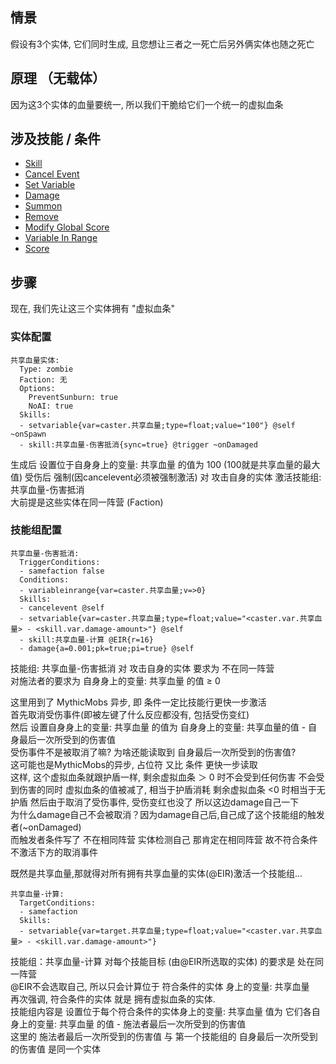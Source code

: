 情景
------
假设有3个实体, 它们同时生成, 且您想让三者之一死亡后另外俩实体也随之死亡

原理 （无载体）
------

因为这3个实体的血量要统一, 所以我们干脆给它们一个统一的虚拟血条  

涉及技能 / 条件
------

- [Skill](/技能/列表/skill)
- [Cancel Event](/技能/列表/cancelevent)
- [Set Variable](/技能/列表/setvariable)
- [Damage](/技能/列表/Damage)
- [Summon](/技能/列表/Summon)
- [Remove](/技能/列表/Remove)
- [Modify Global Score](/技能/列表/modifyglobalscore)
- [Variable In Range](/条件/variableinrange)
- [Score](/条件/Score)

步骤
------

现在, 我们先让这三个实体拥有 "虚拟血条"

### 实体配置

    共享血量实体:
      Type: zombie
      Faction: 无
      Options:
        PreventSunburn: true
        NoAI: true
      Skills:
      - setvariable{var=caster.共享血量;type=float;value="100"} @self ~onSpawn
      - skill:共享血量-伤害抵消{sync=true} @trigger ~onDamaged

生成后 设置位于自身身上的变量: 共享血量 的值为 100 (100就是共享血量的最大值)
受伤后 强制(因cancelevent必须被强制激活) 对 攻击自身的实体 激活技能组: 共享血量-伤害抵消  
大前提是这些实体在同一阵营 (Faction)

### 技能组配置

    共享血量-伤害抵消:
      TriggerConditions:
      - samefaction false
      Conditions:
      - variableinrange{var=caster.共享血量;v=>0}
      Skills:
      - cancelevent @self
      - setvariable{var=caster.共享血量;type=float;value="<caster.var.共享血量> - <skill.var.damage-amount>"} @self
      - skill:共享血量-计算 @EIR{r=16}
      - damage{a=0.001;pk=true;pi=true} @self

技能组: 共享血量-伤害抵消 对 攻击自身的实体 要求为 不在同一阵营  
对施法者的要求为 自身身上的变量: 共享血量 的值 ≥ 0

这里用到了 MythicMobs 异步, 即 条件一定比技能行更快一步激活  
首先取消受伤事件(即被左键了什么反应都没有, 包括受伤变红)  
然后 设置自身身上的变量: 共享血量 的值为 自身身上的变量: 共享血量的值 - 自身最后一次所受到的伤害值  
受伤事件不是被取消了嘛? 为啥还能读取到 自身最后一次所受到的伤害值?  
这可能也是MythicMobs的异步, 占位符 又比 条件 更快一步读取  
这样, 这个虚拟血条就跟护盾一样, 剩余虚拟血条 ＞ 0 时不会受到任何伤害
不会受到伤害的同时 虚拟血条的值被减了, 相当于护盾消耗 剩余虚拟血条 <0 时相当于无护盾
然后由于取消了受伤事件, 受伤变红也没了 所以这边damage自己一下  
为什么damage自己不会被取消？因为damage自己后,自己成了这个技能组的触发者(~onDamaged)  
而触发者条件写了 不在相同阵营 实体检测自己 那肯定在相同阵营 故不符合条件 不激活下方的取消事件

既然是共享血量,那就得对所有拥有共享血量的实体(@EIR)激活一个技能组...

    共享血量-计算:
      TargetConditions:
      - samefaction
      Skills:
      - setvariable{var=target.共享血量;type=float;value="<caster.var.共享血量> - <skill.var.damage-amount>"}

技能组：共享血量-计算 对每个技能目标 (由@EIR所选取的实体) 的要求是 处在同一阵营  
@EIR不会选取自己, 所以只会计算位于 符合条件的实体 身上的变量: 共享血量  
再次强调, 符合条件的实体 就是 拥有虚拟血条的实体.  
技能组内容是 设置位于每个符合条件的实体身上的变量: 共享血量 值为 它们各自身上的变量: 共享血量 的值 - 施法者最后一次所受到的伤害值  
这里的 施法者最后一次所受到的伤害值 与 第一个技能组的 自身最后一次所受到的伤害值 是同一个实体

